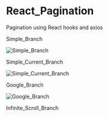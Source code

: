 # React_Pagination
Pagination using React hooks and axios

Simple_Branch

![Simple_Branch](https://user-images.githubusercontent.com/42852717/62585242-af632580-b86c-11e9-8a69-82b24bff5ef6.PNG)

Simple_Current_Branch

![Simple_Current_Branch](https://user-images.githubusercontent.com/42852717/62585335-2e585e00-b86d-11e9-8134-aed957b57c61.PNG)

Google_Branch

![Google_Branch](https://user-images.githubusercontent.com/42852717/62659920-90729b00-b921-11e9-9598-202e37e662fd.PNG)

Infinite_Scroll_Branch
